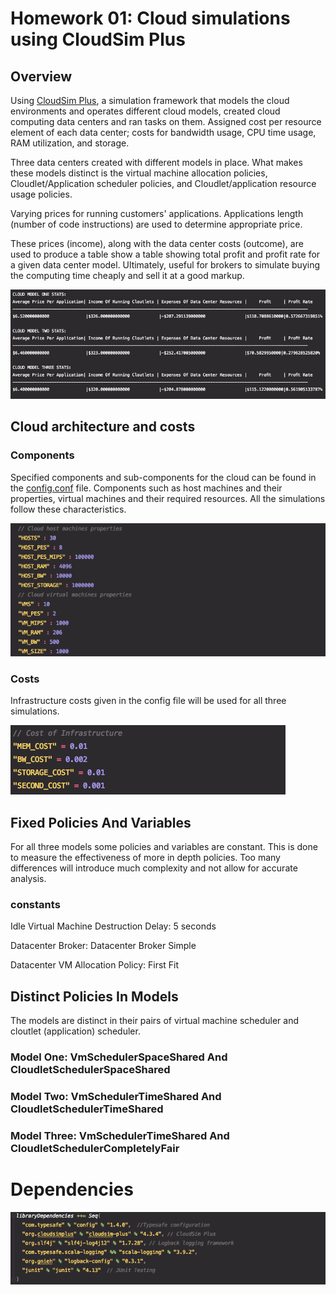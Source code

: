 # Homework 01: Cloud simulations using CloudSim Plus

## Overview
Using [CloudSim Plus](http://cloudsimplus.org/), a simulation framework that models the cloud environments and operates different cloud models,
created cloud computing data centers and ran tasks on them. Assigned cost per resource element of each data center; costs for bandwidth usage, CPU time usage, RAM utilization, and storage.

Three data centers created with different models in place. What makes these models distinct is the virtual machine allocation policies, Cloudlet/Application scheduler policies, and Cloudlet/application resource usage policies.

Varying prices for running customers' applications. Applications length (number of code instructions) are used to determine appropriate price. 

These prices (income), along with the data center costs (outcome), are used to produce a table show a table showing total profit and profit rate for a given data center model. Ultimately, useful for brokers to simulate buying the computing time cheaply and sell it at a good markup.

![Image of Outputs Stats](./Images/Stats.png)

## Cloud architecture and costs
### Components
Specified components and sub-components for the cloud can be found in the [config.conf](./src/main/resources/config.conf) file. 
Components such as host machines and their properties, virtual machines and their required resources. All the simulations follow these characteristics.

![Image of Host And Vms](./Images/HostAndVms.png)

### Costs
Infrastructure costs given in the config file will be used for all three simulations.

![Image of Costs](./Images/IaaSCosts.png)

## Fixed Policies And Variables
For all three models some policies and variables are constant. This is done to measure the effectiveness of more in depth policies. Too many differences will introduce much complexity and not allow for accurate analysis.   

### constants

Idle Virtual Machine Destruction Delay: 5 seconds

Datacenter Broker: Datacenter Broker Simple

Datacenter VM Allocation Policy: First Fit


## Distinct Policies In Models
The models are distinct in their pairs of virtual machine scheduler and cloutlet (application) scheduler.


### Model One: VmSchedulerSpaceShared And CloudletSchedulerSpaceShared
### Model Two: VmSchedulerTimeShared And CloudletSchedulerTimeShared
### Model Three: VmSchedulerTimeShared And CloudletSchedulerCompletelyFair


# Dependencies
![Project dependencies](./Images/Dep.png)